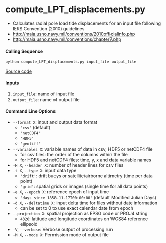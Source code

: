 compute_LPT_displacements.py
============================

 - Calculates radial pole load tide displacements for an input file following IERS Convention (2010) guidelines
 - http://maia.usno.navy.mil/conventions/2010officialinfo.php
 - http://maia.usno.navy.mil/conventions/chapter7.php

#### Calling Sequence
```bash
python compute_LPT_displacements.py input_file output_file
```
[Source code](https://github.com/tsutterley/pyTMD/blob/main/scripts/compute_LPT_displacements.py)

#### Inputs
 1. `input_file`: name of input file
 2. `output_file`: name of output file

#### Command Line Options
 - `--format X`: input and output data format
     * `'csv'` (default)
     * `'netCDF4'`
     * `'HDF5'`
     * `'geotiff'`
 - `--variables X`: variable names of data in csv, HDF5 or netCDF4 file
     * for csv files: the order of the columns within the file
     * for HDF5 and netCDF4 files: time, y, x and data variable names
 - `-H X`, `--header X`: number of header lines for csv files
 - `-t X`, `--type X`: input data type
     * `'drift'`: drift buoys or satellite/airborne altimetry (time per data point)
     * `'grid'`: spatial grids or images (single time for all data points)
 - `-e X`, `--epoch X`: reference epoch of input time
     * `'days since 1858-11-17T00:00:00'` (default Modified Julian Days)
 - `-d X`, `--deltatime X`: input delta time for files without date information
     * can be set to 0 to use exact calendar date from epoch
 - `--projection X`: spatial projection as EPSG code or PROJ4 string
     * `4326`: latitude and longitude coordinates on WGS84 reference ellipsoid
 - `-V`, `--verbose`: Verbose output of processing run
 - `-M X`, `--mode X`: Permission mode of output file
